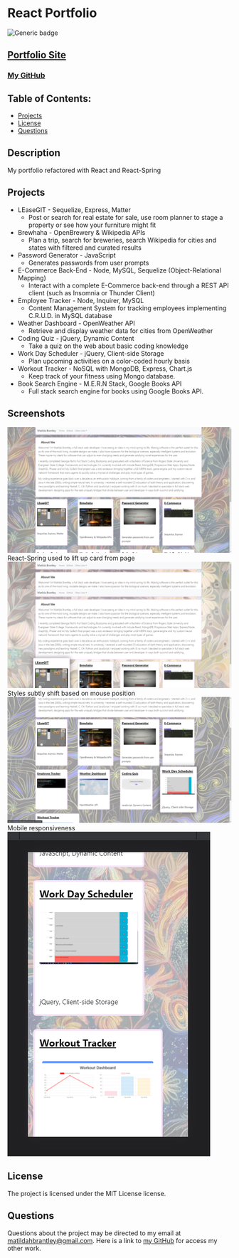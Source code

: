  # React Portfolio
![Generic badge](https://img.shields.io/badge/License-MIT-blue.svg)
## [Portfolio Site](https://matildabrantley.github.io/portfolio-react/)
### [My GitHub](https://github.com/matildabrantley)
## Table of Contents:
* [Projects](#projects)
* [License](#license)
* [Questions](#questions)
## Description
My portfolio refactored with React and React-Spring

## Projects
* LEaseGIT - Sequelize, Express, Matter
    * Post or search for real estate for sale, use room planner to stage a property or see how your furniture might fit
* Brewhaha - OpenBrewery & Wikipedia APIs
    * Plan a trip, search for breweries, search Wikipedia for cities and states with filtered and curated results 
* Password Generator - JavaScript
    * Generates passwords from user prompts
* E-Commerce Back-End - Node, MySQL, Sequelize (Object-Relational Mapping)
    * Interact with a complete E-Commerce back-end through a REST API client (such as Insomnia or Thunder Client)
* Employee Tracker - Node, Inquirer, MySQL
    * Content Management System for tracking employees implementing C.R.U.D. in MySQL database
* Weather Dashboard - OpenWeather API
    * Retrieve and display weather data for cities from OpenWeather
* Coding Quiz - jQuery, Dynamic Content
    * Take a quiz on the web about basic coding knowledge
* Work Day Scheduler - jQuery, Client-side Storage
    * Plan upcoming activities on a color-coded hourly basis
* Workout Tracker - NoSQL with MongoDB, Express, Chart.js
    * Keep track of your fitness using Mongo database.
* Book Search Engine - M.E.R.N Stack, Google Books API
    * Full stack search engine for books using Google Books API.
## Screenshots
![Screenshot](screenshot.png)
React-Spring used to lift up card from page
![Screenshot 2](screenshot2.png)
Styles subtly shift based on mouse position
![Screenshot 3](screenshot3.png)
Mobile responsiveness
![Screenshot: Mobile](screenshotMobile.png)
## License
The project is licensed under the MIT License license.
## Questions
Questions about the project may be directed to my email at matildahbrantley@gmail.com.
Here is a link to [my GitHub](https://github.com/matildabrantley) 
for access my other work.
